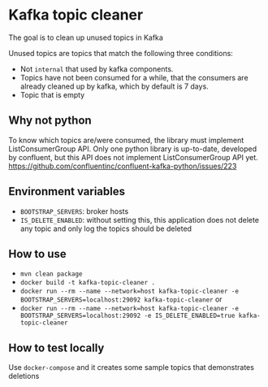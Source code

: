 # Kafka topic cleaner
The goal is to clean up unused topics in Kafka

Unused topics are topics that match the following three conditions:
- Not `internal` that used by kafka components.
- Topics have not been consumed for a while, that the consumers are already cleaned up by kafka,
which by default is 7 days.
- Topic that is empty

## Why not python
To know which topics are/were consumed, the library must implement ListConsumerGroup API. 
Only one python library is up-to-date,
developed by confluent, but this API does not implement ListConsumerGroup API yet.
https://github.com/confluentinc/confluent-kafka-python/issues/223 


## Environment variables
- `BOOTSTRAP_SERVERS`: broker hosts
- `IS_DELETE_ENABLED`: without setting this, this application does not delete any topic and only log the topics should be deleted

## How to use
- `mvn clean package`
 - `docker build -t kafka-topic-cleaner .` 
 - `docker run --rm --name --network=host kafka-topic-cleaner -e BOOTSTRAP_SERVERS=localhost:29092 kafka-topic-cleaner` 
 or
 - `docker run --rm --name --network=host kafka-topic-cleaner -e BOOTSTRAP_SERVERS=localhost:29092 -e IS_DELETE_ENABLED=true kafka-topic-cleaner`

## How to test locally
Use `docker-compose` and it creates some sample topics that demonstrates deletions  
